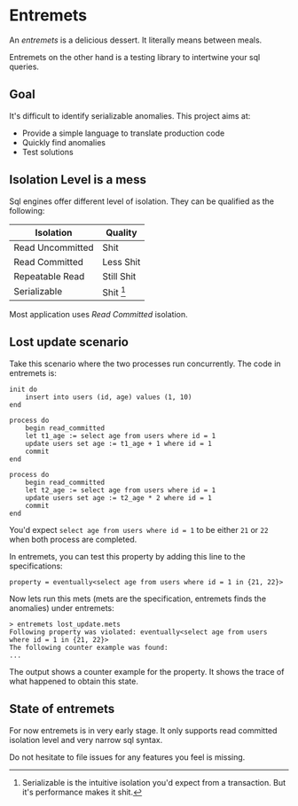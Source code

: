 # Entremets

An *entremets* is a delicious dessert. It literally means between meals.

Entremets on the other hand is a testing library to intertwine your sql queries.

## Goal

It's difficult to identify serializable anomalies.
This project aims at:

- Provide a simple language to translate production code
- Quickly find anomalies
- Test solutions

## Isolation Level is a mess

Sql engines offer different level of isolation.
They can be qualified as the following:

| Isolation        | Quality    |
|------------------|------------|
| Read Uncommitted | Shit       |
| Read Committed   | Less Shit  |
| Repeatable Read  | Still Shit |
| Serializable     | Shit [^1]  |

[^1]: Serializable is the intuitive isolation you'd expect from a transaction. But it's performance makes it shit.

Most application uses _Read Committed_ isolation.

## Lost update scenario

Take this scenario where the two processes run concurrently.
The code in entremets is:

``` mets
init do
    insert into users (id, age) values (1, 10)
end

process do
    begin read_committed
    let t1_age := select age from users where id = 1
    update users set age := t1_age + 1 where id = 1
    commit
end

process do
    begin read_committed
    let t2_age := select age from users where id = 1
    update users set age := t2_age * 2 where id = 1
    commit
end
```

You'd expect `select age from users where id = 1` to be either `21` or `22` when both process are completed.

In entremets, you can test this property by adding this line to the specifications:

``` mets
property = eventually<select age from users where id = 1 in {21, 22}>
```

Now lets run this mets (mets are the specification, entremets finds the anomalies) under entremets:

```
> entremets lost_update.mets
Following property was violated: eventually<select age from users where id = 1 in {21, 22}>
The following counter example was found:
...
```

The output shows a counter example for the property.
It shows the trace of what happened to obtain this state.

## State of entremets

For now entremets is in very early stage.
It only supports read committed isolation level and very narrow sql syntax.

Do not hesitate to file issues for any features you feel is missing.